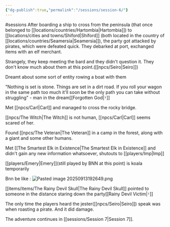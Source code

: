 ```yaml
---
{"dg-publish":true,"permalink":"/sessions/session-6/"}
---
```


#sessions
After boarding a ship to cross from the peninsula (that once belonged to [[locations/countries/Hartombia\|Hartombia]]) to [[locations/cities and towns/Shiford\|Shiford]] (both located in the country of [[locations/countries/Seamersia\|Seamersia]]), the party got attacked by pirates, which were defeated quick.
They debarked at port, exchanged items with an elf merchant.

Strangely, they keep meeting the bard and they didn't question it. They don't know much about them at this point.([[npcs/Seiro\|Seiro]])

Dreamt about some sort of entity rowing a boat with them

"Nothing is set is stone. Things are set in a dirt road. If you roll your wagon in the same path too much it'll soon be the only path you can take without struggling" - man in the dream[[Forgotten God|`¹`]]

Met [[npcs/Carl\|Carl]] and managed to cross the rocky bridge.

[[npcs/The Witch\|The Witch]] is not human, [[npcs/Carl\|Carl]] seems scared of her.

Found [[npcs/The Veteran\|The Veteran]] in a camp in the forest, along with a giant and some other humans.

Met [[The Smartest Elk in Existence\|The Smartest Elk in Existence]] and didn't gain any new information whatsoever, shutouts to [[players/Imp\|Imp]]

[[players/Emery\|Emery]](still played by BNN at this point) is koala temporarily

Bnn be like :
![Pasted image 20250913192649.png](/img/user/sessions/image%20files/Pasted%20image%2020250913192649.png)

[[items/items/The Rainy Devil Skull\|The Rainy Devil Skull]] pointed to someone in the distance staring down the party[[Rainy Devil Victim|`¹`]]

The only time the players heard the jester([[npcs/Seiro\|Seiro]]) speak was when roasting a pirate. And it did damage.

The adventure continues in [[sessions/Session 7\|Session 7]].
